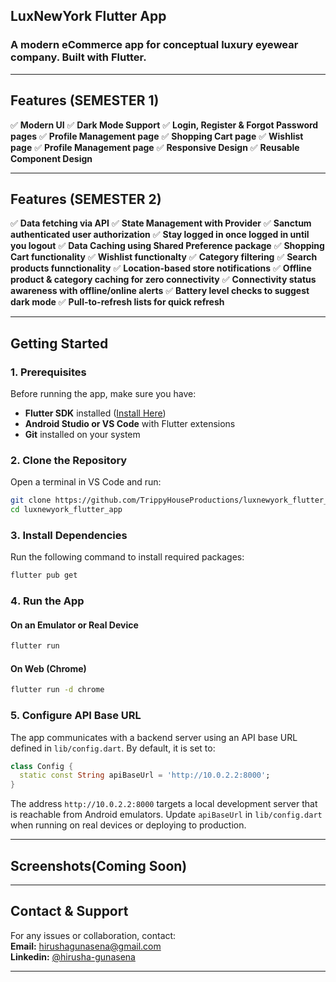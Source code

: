 ## **LuxNewYork Flutter App**

### **A modern eCommerce app for conceptual luxury eyewear company. Built with Flutter.**

---

## **Features (SEMESTER 1)**

✅ **Modern UI**
✅ **Dark Mode Support**
✅ **Login, Register & Forgot Password pages**
✅ **Profile Management page**
✅ **Shopping Cart page**
✅ **Wishlist page**
✅ **Profile Management page**
✅ **Responsive Design**
✅ **Reusable Component Design**

---

## **Features (SEMESTER 2)**

✅ **Data fetching via API**
✅ **State Management with Provider**
✅ **Sanctum authenticated user authorization**
✅ **Stay logged in once logged in until you logout**
✅ **Data Caching using Shared Preference package**
✅ **Shopping Cart functionality**
✅ **Wishlist functionalty**
✅ **Category filtering**
✅ **Search products funnctionality**
✅ **Location-based store notifications**
✅ **Offline product & category caching for zero connectivity**
✅ **Connectivity status awareness with offline/online alerts**
✅ **Battery level checks to suggest dark mode**
✅ **Pull-to-refresh lists for quick refresh**

---

## **Getting Started**

### **1. Prerequisites**

Before running the app, make sure you have:

- **Flutter SDK** installed ([Install Here](https://flutter.dev/docs/get-started/install))
- **Android Studio or VS Code** with Flutter extensions
- **Git** installed on your system

### **2️. Clone the Repository**

Open a terminal in VS Code and run:

```sh
git clone https://github.com/TrippyHouseProductions/luxnewyork_flutter_app.git
cd luxnewyork_flutter_app
```

### **3️. Install Dependencies**

Run the following command to install required packages:

```sh
flutter pub get
```

### **4️. Run the App**

#### **On an Emulator or Real Device**

```sh
flutter run
```

#### **On Web (Chrome)**

```sh
flutter run -d chrome
```

### **5. Configure API Base URL**

The app communicates with a backend server using an API base URL defined in
`lib/config.dart`. By default, it is set to:

```dart
class Config {
  static const String apiBaseUrl = 'http://10.0.2.2:8000';
}
```

The address `http://10.0.2.2:8000` targets a local development server that is
reachable from Android emulators. Update `apiBaseUrl` in `lib/config.dart` when
running on real devices or deploying to production.

---

## **Screenshots(Coming Soon)**

---

## **Contact & Support**

For any issues or collaboration, contact:  
**Email:** [hirushagunasena@gmail.com](mailto:hirushagunasena@gmail.com)  
**Linkedin:** [@hirusha-gunasena](https://linkedin.com/in/hirusha-gunasena)

---
